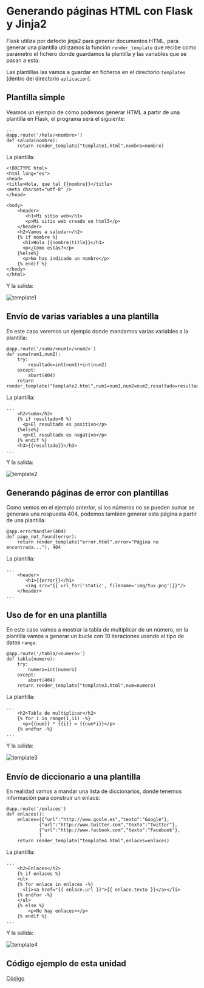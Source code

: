 # Generando páginas HTML con Flask y Jinja2

Flask utiliza por defecto jinja2 para generar documentos HTML, para generar una plantilla utilizamos la función `render_template` que recibe como parámetro el fichero donde guardamos la plantilla y las variables que se pasan a esta.

Las plantillas las vamos a guardar en ficheros en el directorio `templates` (dentro del directorio `aplicacion`).

## Plantilla simple

Veamos un ejemplo de cómo podemos generar HTML a partir de una plantilla en Flask, el  programa será el siguiente:

	...
	@app.route('/hola/<nombre>')
	def saluda(nombre):
    	return render_template("template1.html",nombre=nombre)

La plantilla:

	<!DOCTYPE html>
	<html lang="es">
	<head>
	<title>Hola, que tal {{nombre}}</title>
	<meta charset="utf-8" />
	</head>
	 
	<body>
	    <header>
	       <h1>Mi sitio web</h1>
	       <p>Mi sitio web creado en html5</p>
	    </header>
	    <h2>Vamos a saludar</h2>
	    {% if nombre %}
	      <h1>Hola {{nombre|title}}</h1>
	      <p>¿Cómo estás?</p>
	    {%else%}
	      <p>No has indicado un nombre</p>
	    {% endif %}
	</body>
	</html>

Y la salida:

![template1](img/template1.png)

## Envío de varias variables a una plantilla

En este caso veremos un ejemplo donde mandamos varias variables a la plantilla:

	@app.route('/suma/<num1>/<num2>')
	def suma(num1,num2):
		try:
			resultado=int(num1)+int(num2)
		except:
			abort(404)
		return render_template("template2.html",num1=num1,num2=num2,resultado=resultado)

La plantilla:

	...
	    <h2>Suma</h2>
	    {% if resultado>0 %}
	      <p>El resultado es positivo</p>
	    {%else%}
	      <p>El resultado es negativo</p>
	    {% endif %}
	    <h3>{{resultado}}</h3>
	...

Y la salida:

![template2](img/template2.png)

## Generando páginas de error con plantillas

Como vemos en el ejemplo anterior, si los números no se pueden sumar se generara una respuesta 404, podemos también generar esta página a partir de una plantilla:

	@app.errorhandler(404)
	def page_not_found(error):
		return render_template("error.html",error="Página no encontrada..."), 404

La plantilla:

	...
	    <header>
	       <h1>{{error}}</h1>
	       <img src="{{ url_for('static', filename='img/tux.png')}}"/>
	    </header>   
	...

## Uso de for en una plantilla

En este caso vamos a mostrar la tabla de multiplicar de un número, en la plantilla vamos a generar un bucle con 10 iteraciones usando el tipo de datos `range`:

	@app.route('/tabla/<numero>')
	def tabla(numero):
		try:
			numero=int(numero)
		except:
			abort(404)
		return render_template("template3.html",num=numero)

La plantilla:

	...
	    <h2>Tabla de multiplicar</h2>
	    {% for i in range(1,11) -%}
	      <p>{{num}} * {{i}} = {{num*i}}</p>
	    {% endfor -%}
	...

Y la salida:

![template3](img/template3.png)

## Envío de diccionario a una plantilla

En realidad vamos a mandar una lista de diccionarios, donde tenemos información para construir un enlace:

	@app.route('/enlaces')
	def enlaces():
		enlaces=[{"url":"http://www.goole.es","texto":"Google"},
				{"url":"http://www.twitter.com","texto":"Twitter"},
				{"url":"http://www.facbook.com","texto":"Facebook"},
				]
		return render_template("template4.html",enlaces=enlaces)

La plantilla:

	...
	    <h2>Enlaces</h2>
		{% if enlaces %}
	    <ul>
	    {% for enlace in enlaces -%}
	      <li><a href="{{ enlace.url }}">{{ enlace.texto }}</a></li>
	    {% endfor -%}
		</ul>
	    {% else %}
	    	<p>No hay enlaces></p>
	    {% endif %}
	...

Y la salida:

![template4](img/template4.png)

## Código ejemplo de esta unidad

[Código](../../ejemplos/u15)
